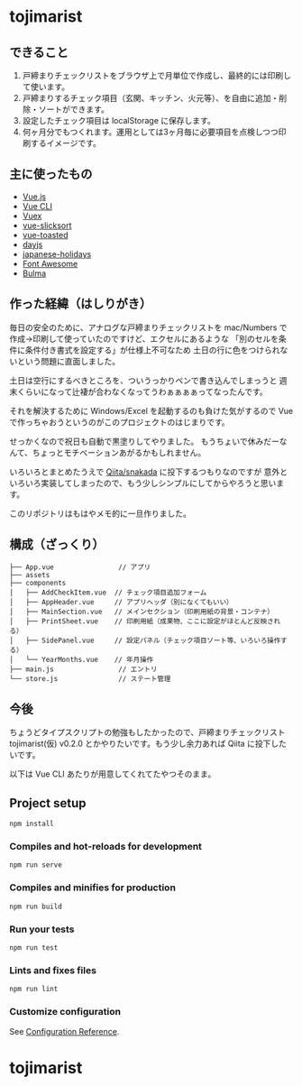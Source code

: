 # tojimarist

## できること

1. 戸締まりチェックリストをブラウザ上で月単位で作成し、最終的には印刷して使います。
2. 戸締まりするチェック項目（玄関、キッチン、火元等）、を自由に追加・削除・ソートができます。
3. 設定したチェック項目は localStorage に保存します。
4. 何ヶ月分でもつくれます。運用としては3ヶ月毎に必要項目を点検しつつ印刷するイメージです。

## 主に使ったもの

* [Vue.js](https://jp.vuejs.org/index.html)
* [Vue CLI](https://cli.vuejs.org/)
* [Vuex](https://vuex.vuejs.org/ja/guide/)
* [vue-slicksort](https://www.npmjs.com/package/vue-slicksort)
* [vue-toasted](https://www.npmjs.com/package/vue-toasted)
* [dayjs](https://github.com/iamkun/dayjs)
* [japanese-holidays](https://www.npmjs.com/package/japanese-holidays)
* [Font Awesome](https://fontawesome.com/)
* [Bulma](https://bulma.io/)

## 作った経緯（はしりがき）

毎日の安全のために、アナログな戸締まりチェックリストを mac/Numbers で
作成→印刷して使っていたのですけど、エクセルにあるような
「別のセルを条件に条件付き書式を設定する」が仕様上不可なため
土日の行に色をつけられないという問題に直面しました。

土日は空行にするべきところを、ついうっかりペンで書き込んでしまっうと
週末くらいになって辻褄が合わなくなってうわぁぁぁぁってなったんです。

それを解決するために Windows/Excel を起動するのも負けた気がするので
Vue で作っちゃおうというのがこのプロジェクトのはじまりです。

せっかくなので祝日も自動で黒塗りしてやりました。
もうちょいで休みだーなんて、ちょっとモチベーションあがるかもしれません。

いろいろとまとめたうえで [Qiita/snakada](https://qiita.com/snakada) に投下するつもりなのですが
意外といろいろ実装してしまったので、もう少しシンプルにしてからやろうと思います。

このリポジトリはもはやメモ的に一旦作りました。


## 構成（ざっくり）

```
├── App.vue                // アプリ
├── assets
├── components
│   ├── AddCheckItem.vue  // チェック項目追加フォーム
│   ├── AppHeader.vue     // アプリヘッダ（別になくてもいい）
│   ├── MainSection.vue   // メインセクション（印刷用紙の背景・コンテナ）
│   ├── PrintSheet.vue    // 印刷用紙（成果物、ここに設定がほとんど反映される）
│   ├── SidePanel.vue     // 設定パネル（チェック項目ソート等、いろいろ操作する）
│   └── YearMonths.vue    // 年月操作
├── main.js                // エントリ
└── store.js               // ステート管理
```

## 今後

ちょうどタイプスクリプトの勉強もしたかったので、戸締まりチェックリスト
tojimarist(仮) v0.2.0 とかやりたいです。もう少し余力あれば Qiita に投下したいです。

以下は Vue CLI あたりが用意してくれてたやつそのまま。

## Project setup
```
npm install
```

### Compiles and hot-reloads for development
```
npm run serve
```

### Compiles and minifies for production
```
npm run build
```

### Run your tests
```
npm run test
```

### Lints and fixes files
```
npm run lint
```

### Customize configuration
See [Configuration Reference](https://cli.vuejs.org/config/).
# tojimarist
